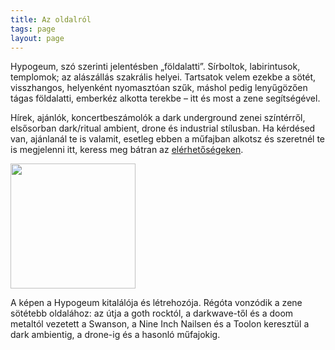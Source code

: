 ```yaml
---
title: Az oldalról
tags: page
layout: page
---
```


Hypogeum, szó szerinti jelentésben „földalatti”. Sírboltok, labirintusok, templomok; az alászállás szakrális helyei. Tartsatok velem ezekbe a sötét, visszhangos, helyenként nyomasztóan szűk, máshol pedig lenyűgözően tágas földalatti, emberkéz alkotta terekbe – itt és most a zene segítségével.

Hírek, ajánlók, koncertbeszámolók a dark underground zenei színtérről, elsősorban dark/ritual ambient, drone és industrial stílusban. Ha kérdésed van, ajánlanál te is valamit, esetleg ebben a műfajban alkotsz és szeretnél te is megjelenni itt, keress meg bátran az [elérhetőségeken](/contact).



<div class="profile">
    <!-- <h2 class="profile__title">Rólam</h2> -->
    <div class="profile__content">
        <img class="profile__image" src="/img/profile.jpg" width="200">
        <p class="profile__text">A képen a Hypogeum kitalálója és létrehozója. Régóta vonzódik a zene sötétebb oldalához: az útja a goth rocktól, a darkwave-től és a doom metaltól vezetett a Swanson, a Nine Inch Nailsen és a Toolon keresztül a dark ambientig, a drone-ig és a hasonló műfajokig.</p>
    </div>
</div>